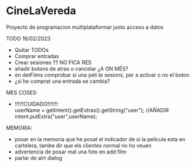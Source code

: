 # CineLaVereda
Proyecto de programacion multiplataformar junto acceso a datos

TODO 16/02/2023
  - Quitar TODOs
  - Comprar entradas
  - Crear sesiones ?? NO FICA RES
  - añadir botons de atras o cancelar ¿A ON MÉS?
  - en detFilms comprobar si una peli te sesions, per a activar o no el boton
  - ¿si he comprat una entrada se cambia?
  
MES COSES:
  - !!!!!!CUIDADO!!!!!!!  
        userName = getIntent().getExtras().getString("user");
        //AÑADIR
        intent.putExtra("user",userName);


MEMORIA:
  - posar en la memoria que he posat el indicador de si la pelicula esta en cartelera, tambe dir que els clientes normal no ho veuen
  - advertencia de posar mal una foto en add film
  - parlar de alrt dialog

